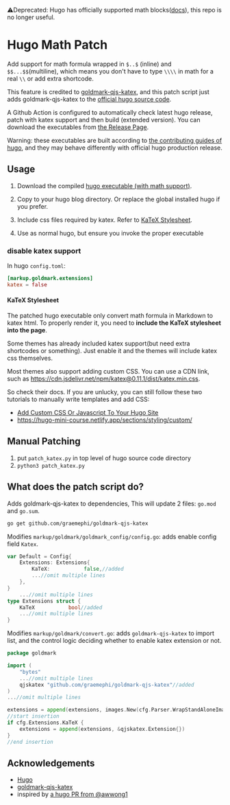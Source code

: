 

⚠️Deprecated: Hugo has officially supported math blocks([docs](https://gohugo.io/content-management/mathematics/)), this repo is no longer useful.

# Hugo Math Patch

Add support for math formula wrapped in `$..$` (inline) and `$$...$$`(multiline), which means you don't have to type `\\\\` in math for a real `\\` or add extra shortcode.

This feature is credited to [goldmark-qjs-katex](https://github.com/graemephi/goldmark-qjs-katex), and this patch script just adds goldmark-qjs-katex to the [official hugo source code](https://github.com/gohugoio/hugo).

A Github Action is configured to automatically check latest hugo release, patch with katex support and then build (extended version).
You can download the executables from [the Release Page](https://github.com/du33169/hugo-math-patch/releases).

Warning: these executables are built according to [the contributing guides of hugo](https://github.com/gohugoio/hugo/blob/master/CONTRIBUTING.md#building-hugo-with-your-changes), and they may behave differently with official hugo production release.

## Usage

1. Download the compiled [hugo executable (with math support)](https://github.com/du33169/hugo-math-patch/releases).
2. Copy to your hugo blog directory. Or replace the global installed hugo if you prefer.

3. Include css files required by katex. Refer to [KaTeX Stylesheet](#katex-stylesheet).

4. Use as normal hugo, but ensure you invoke the proper executable


### disable katex support

In hugo `config.toml`:
```toml
[markup.goldmark.extensions]
katex = false
```
#### KaTeX Stylesheet

The patched hugo executable only convert math formula in Markdown to katex html. To properly render it, you need to **include the KaTeX stylesheet into the page**. 

Some themes has already included katex support(but need extra shortcodes or something). Just enable it and the themes will include katex css themselves. 

Most themes also support adding custom CSS. You can use a CDN link, such as https://cdn.jsdelivr.net/npm/katex@0.11.1/dist/katex.min.css.

So check their docs. If you are unlucky, you can still follow these two tutorials to manually write templates and add CSS:

- [Add Custom CSS Or Javascript To Your Hugo Site](https://www.banjocode.com/post/hugo/custom-css)
- https://hugo-mini-course.netlify.app/sections/styling/custom/

## Manual Patching

1. put `patch_katex.py` in top level of hugo source code directory
2. `python3 patch_katex.py`

## What does the patch script do?

Adds goldmark-qjs-katex to dependencies, This will update 2 files: `go.mod` and `go.sum`.

```bash
go get github.com/graemephi/goldmark-qjs-katex
```

Modifies `markup/goldmark/goldmark_config/config.go`: adds enable config field `Katex`.

```go
var Default = Config{
	Extensions: Extensions{
        KaTeX:           false,//added
		...//omit multiple lines
	},
}
    ...//omit multiple lines
type Extensions struct {
	KaTeX           bool//added
    ...//omit multiple lines
}
```

Modifies `markup/goldmark/convert.go`: adds `goldmark-qjs-katex` to import list, and the control logic deciding whether to enable katex extension or not.

```go
package goldmark

import (
	"bytes"
	...//omit multiple lines
	qjskatex "github.com/graemephi/goldmark-qjs-katex"//added
)
...//omit multiple lines

extensions = append(extensions, images.New(cfg.Parser.WrapStandAloneImageWithinParagraph))
//start insertion
if cfg.Extensions.KaTeX {
    extensions = append(extensions, &qjskatex.Extension{})
}
//end insertion
```

## Acknowledgements

- [Hugo](https://github.com/gohugoio/hugo) 
- [goldmark-qjs-katex](https://github.com/graemephi/goldmark-qjs-katex)
- inspired by [a hugo PR from @awwong1](https://github.com/gohugoio/hugo/pull/6842) 
